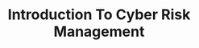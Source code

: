 ---
title: "Introduction To Cyber Risk Management"
speaker: "Israel Reyes & Valeria Moreno"
company: "Independent"
country: "us"
description: "Explore how cyber risk management addresses cyberattacks and protects critical infrastructure from disruption."
eventdate: 2025-05-26T18:00:00-03:00
duration: "1:00"
format: "speech"
inscriptionlink: "https://docs.google.com/forms/d/e/1FAIpQLSf5XcjQ7efJhcrKlIBN3yub-mTlfxjM1SGFpCatmserwBqgpQ/viewform"
ispublic: true
translationKey: "event_introduction-to-cyber-risk-management-israel-reyes"
---